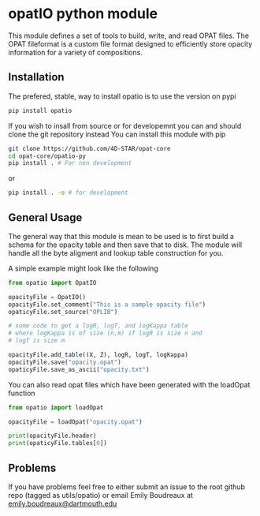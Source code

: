 # opatIO python module
This module defines a set of tools to build, write, and read OPAT files. 
The OPAT fileformat is a custom file format designed to efficiently store
opacity information for a variety of compositions. 

## Installation
The prefered, stable, way to install opatio is to use the version on pypi
```bash
pip install opatio
```
If you wish to insall from source or for developemnt you can and should clone the git repository instead
You can install this module with pip
```bash
git clone https://github.com/4D-STAR/opat-core
cd opat-core/opatio-py
pip install . # For non development
```
or
```bash
pip install . -e # for development
```

## General Usage
The general way that this module is mean to be used is to first build a schema for the opacity table and then save that to disk. The module will handle all the byte aligment and lookup table construction for you. 

A simple example might look like the following

```python
from opatio import OpatIO

opacityFile = OpatIO()
opacityFile.set_comment("This is a sample opacity file")
opaticyFile.set_source("OPLIB")

# some code to get a logR, logT, and logKappa table
# where logKappa is of size (n,m) if logR is size n and
# logT is size m

opacityFile.add_table((X, Z), logR, logT, logKappa)
opacityFile.save("opacity.opat")
opaticyFile.save_as_ascii("opacity.txt")
```

You can also read opat files which have been generated with the loadOpat function

```python
from opatio import loadOpat

opacityFile = loadOpat("opacity.opat")

print(opacityFile.header)
print(opaticyFile.tables[0])
```

## Problems
If you have problems feel free to either submit an issue to the root github repo (tagged as utils/opatio) or email Emily Boudreaux at emily.boudreaux@dartmouth.edu
